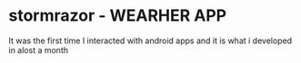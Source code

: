 # stormrazor - WEARHER APP

It was the first time I interacted with android apps and it is what i developed in alost a month
